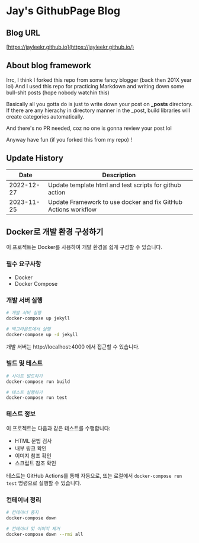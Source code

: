 # Jay's GithubPage Blog 

## Blog URL
[https://jayleekr.github.io](https://jayleekr.github.io/)

## About blog framework

Irrc, I think I forked this repo from some fancy blogger (back then 201X year lol)
And I used this repo for practicing Markdown and writing down some bull-shit posts (hope nobody watchin this)

Basically all you gotta do is just to write down your post on **_posts** directory.
If there are any hierachy in directory manner in the _post, build libraries will create categories automatically.

And there's no PR needed, coz no one is gonna review your post lol

Anyway have fun (if you forked this from my repo) !

## Update History

|Date|Description|
|---|--|
|2022-12-27|Update template html and test scripts for github action|
|2023-11-25|Update Framework to use docker and fix GitHub Actions workflow|

## Docker로 개발 환경 구성하기

이 프로젝트는 Docker를 사용하여 개발 환경을 쉽게 구성할 수 있습니다.

### 필수 요구사항

- Docker
- Docker Compose

### 개발 서버 실행

```bash
# 개발 서버 실행
docker-compose up jekyll

# 백그라운드에서 실행
docker-compose up -d jekyll
```

개발 서버는 http://localhost:4000 에서 접근할 수 있습니다.

### 빌드 및 테스트

```bash
# 사이트 빌드하기
docker-compose run build

# 테스트 실행하기
docker-compose run test
```

### 테스트 정보

이 프로젝트는 다음과 같은 테스트를 수행합니다:

- HTML 문법 검사
- 내부 링크 확인
- 이미지 참조 확인
- 스크립트 참조 확인

테스트는 GitHub Actions를 통해 자동으로, 또는 로컬에서 `docker-compose run test` 명령으로 실행할 수 있습니다.

### 컨테이너 정리

```bash
# 컨테이너 중지
docker-compose down

# 컨테이너 및 이미지 제거
docker-compose down --rmi all
```
